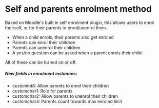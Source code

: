 Self and parents enrolment method
===========
Based on Moodle's built in self enrolment plugin, this allows users to enrol theirself, or for their parents to enrol/unenrol them.

* When a child enrols, their parents also get enroled
* Parents can enrol their children
* Parents can unenrol their children
* A yes/no question can be asked when a parent enrols their child.

All of these can be turned on or off.


##### New fields in enrolment instances:
* customint8: Allow parents to enrol their children
* customchar1: Role for parents
* customchar2: Allow parents to unenrol their children
* customchar3: Parents count towards max enroled limit
